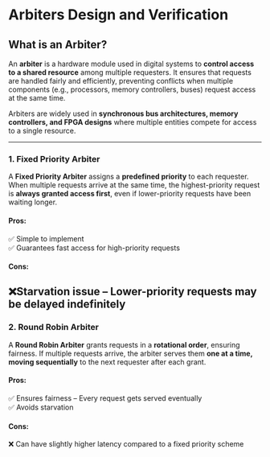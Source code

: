 # Arbiters Design and Verification


##  What is an Arbiter?
An **arbiter** is a hardware module used in digital systems to **control access to a shared resource** among multiple requesters. It ensures that requests are handled fairly and efficiently, preventing conflicts when multiple components (e.g., processors, memory controllers, buses) request access at the same time.

Arbiters are widely used in **synchronous bus architectures, memory controllers, and FPGA designs** where multiple entities compete for access to a single resource.

---
### **1. Fixed Priority Arbiter**
A **Fixed Priority Arbiter** assigns a **predefined priority** to each requester. When multiple requests arrive at the same time, the highest-priority request is **always granted access first**, even if lower-priority requests have been waiting longer.
#### **Pros:**
✅ Simple to implement  
✅ Guarantees fast access for high-priority requests  
#### **Cons:**
❌Starvation issue – Lower-priority requests may be delayed indefinitely  
---

### **2. Round Robin Arbiter**
A **Round Robin Arbiter** grants requests in a **rotational order**, ensuring fairness. If multiple requests arrive, the arbiter serves them **one at a time, moving sequentially** to the next requester after each grant.
#### **Pros:**
✅ Ensures fairness – Every request gets served eventually  
✅ Avoids starvation  
#### **Cons:**
❌ Can have slightly higher latency compared to a fixed priority scheme  
